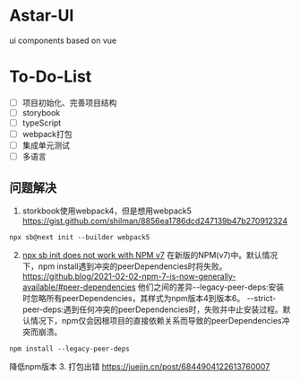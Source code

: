 # Astar-UI
ui components based on vue

# To-Do-List
- [ ] 项目初始化、完善项目结构
- [ ] storybook
- [ ] typeScript
- [ ] webpack打包
- [ ] 集成单元测试
- [ ] 多语言

## 问题解决
1. storkbook使用webpack4，但是想用webpack5
https://gist.github.com/shilman/8856ea1786dcd247139b47b270912324
```
npx sb@next init --builder webpack5
```
2. [npx sb init does not work with NPM v7](https://github.com/storybookjs/storybook/issues/12983)
在新版的NPM(v7)中。默认情况下，npm install遇到冲突的peerDependencies时将失败。
https://github.blog/2021-02-02-npm-7-is-now-generally-available/#peer-dependencies
他们之间的差异--legacy-peer-deps:安装时忽略所有peerDependencies，其样式为npm版本4到版本6。
--strict-peer-deps:遇到任何冲突的peerDependencies时，失败并中止安装过程。默认情况下，npm仅会因根项目的直接依赖关系而导致的peerDependencies冲突而崩溃。
```
npm install --legacy-peer-deps
```
降低npm版本
3. 打包出错
https://juejin.cn/post/6844904122613760007